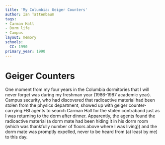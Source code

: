 ```yaml
---
title: 'My Columbia: Geiger Counters'
author: Ian Tattenbaum
tags:
- Carman Hall
- Dorm life
- Campus
layout: memory
schools:
  CC: 1990
primary_year: 1990
---
```

# Geiger Counters

One moment from my four years in the Columbia dormitories that I will never forget was during my freshman year (1986-1987 academic year). Campus security, who had discovered that radioactive material had been stolen from the physics department, showed up with geiger counter-carrying FBI agents to search Carman Hall for the stolen contraband just as I was returning to the dorm after dinner. Apparently, the agents found the radioactive material (a dorm mate had been hiding it in his dorm room (which was thankfully number of floors above where I was living)) and the dorm mate was promptly expelled, never to be heard from (at least by me) to this day.
